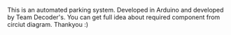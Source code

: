 This is an automated parking system. Developed in Arduino and developed by Team Decoder's.
You can get full idea about required component from circiut diagram. Thankyou :)